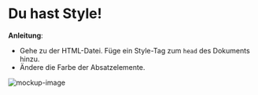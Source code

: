 # Du hast Style!

**Anleitung**:
* Gehe zu der HTML-Datei. Füge ein Style-Tag zum `head` des Dokuments hinzu.
* Ändere die Farbe der Absatzelemente.

![mockup-image](/image/reference-image.png)
